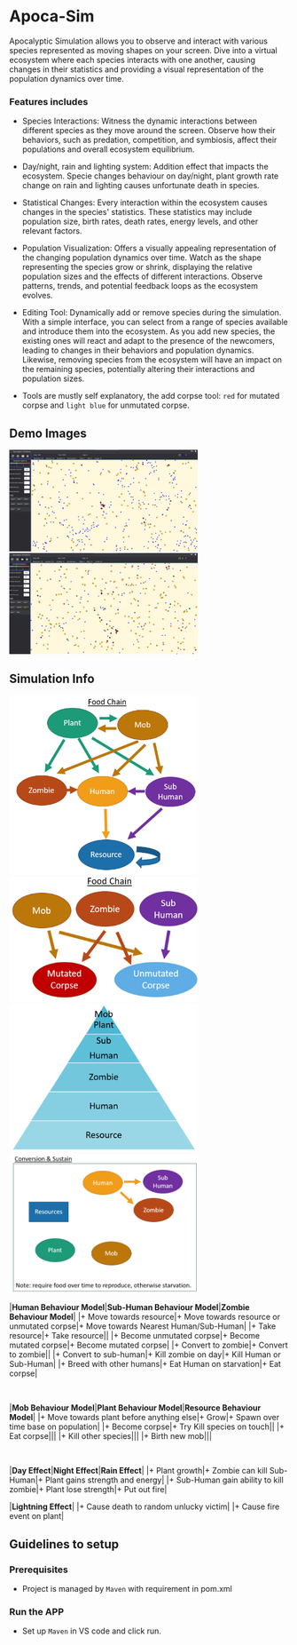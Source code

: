 # Apoca-Sim
Apocalyptic Simulation allows you to observe and interact with various species represented as moving shapes on your screen. Dive into a virtual ecosystem where each species interacts with one another, causing changes in their statistics and providing a visual representation of the population dynamics over time.

### Features includes

+ Species Interactions: Witness the dynamic interactions between different species as they move around the screen. Observe how their behaviors, such as predation, competition, and symbiosis, affect their populations and overall ecosystem equilibrium.

+ Day/night, rain and lighting system: Addition effect that impacts the ecosystem. Specie changes behaviour on day/night, plant growth rate change on rain and lighting causes unfortunate death in species. 

+ Statistical Changes: Every interaction within the ecosystem causes changes in the species' statistics. These statistics may include population size, birth rates, death rates, energy levels, and other relevant factors.

+ Population Visualization: Offers a visually appealing representation of the changing population dynamics over time. Watch as the shape representing the species grow or shrink, displaying the relative population sizes and the effects of different interactions. Observe patterns, trends, and potential feedback loops as the ecosystem evolves.

+ Editing Tool: Dynamically add or remove species during the simulation. With a simple interface, you can select from a range of species available and introduce them into the ecosystem. As you add new species, the existing ones will react and adapt to the presence of the newcomers, leading to changes in their behaviors and population dynamics. Likewise, removing species from the ecosystem will have an impact on the remaining species, potentially altering their interactions and population sizes.

- Tools are mustly self explanatory, the add corpse tool: `red` for mutated corpse and `light blue` for unmutated corpse. 

## Demo Images

<img src="/demo/play.png" width=340px /><img src="/demo/play2.png" width=340px />

## Simulation Info

<img src="/demo/food-chain.png" width=340px /><img src="/demo/food-chain2.png" width=340px />
<br/>
<img src="/demo/pyramid.png" width=340px /><img src="/demo/c&s.png" width=340px />

|**Human Behaviour Model**|**Sub-Human Behaviour Model**|**Zombie Behaviour Model**|
|+ Move towards resource|+ Move towards resource or unmutated corpse|+ Move towards Nearest Human/Sub-Human|
|+ Take resource|+ Take resource||
|+ Become unmutated corpse|+ Become mutated corpse|+ Become mutated corpse|
|+ Convert to zombie|+ Convert to zombie||
|+ Convert to sub-human|+ Kill zombie on day|+ Kill Human or Sub-Human|
|+ Breed with other humans|+ Eat Human on starvation|+ Eat corpse|

<br/>

|**Mob Behaviour Model**|**Plant Behaviour Model**|**Resource Behaviour Model**|
|+ Move towards plant before anything else|+ Grow|+ Spawn over time base on population|
|+ Become corpse|+ Try Kill species on touch||
|+ Eat corpse|||
|+ Kill other species|||
|+ Birth new mob|||

<br/>

|**Day Effect**|**Night Effect**|**Rain Effect**|
|+ Plant growth|+ Zombie can kill Sub-Human|+ Plant gains strength and energy|
|+ Sub-Human gain ability to kill zombie|+ Plant lose strength|+ Put out fire|


|**Lightning Effect**|
|+ Cause death to random unlucky victim|
|+ Cause fire event on plant|

## Guidelines to setup

### Prerequisites

- Project is managed by `Maven` with requirement in pom.xml

### Run the APP

- Set up `Maven` in VS code and click run.
